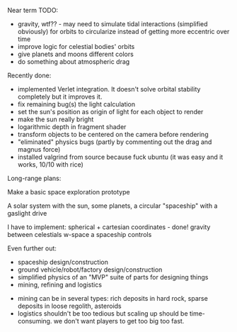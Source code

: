 
Near term TODO:

* gravity, wtf?? - may need to simulate tidal interactions (simplified obviously) for orbits to circularize instead of getting more eccentric over time
* improve logic for celestial bodies' orbits
* give planets and moons different colors
* do something about atmospheric drag


Recently done:

* implemented Verlet integration. It doesn't solve orbital stability completely but it improves it.
* fix remaining bug(s) the light calculation
* set the sun's position as origin of light for each object to render
* make the sun really bright
* logarithmic depth in fragment shader
* transform objects to be centered on the camera before rendering
* "eliminated" physics bugs (partly by commenting out the drag and magnus force)
* installed valgrind from source because fuck ubuntu (it was easy and it works, 10/10 with rice)


Long-range plans:

Make a basic space exploration prototype

A solar system with the sun, some planets, a circular "spaceship" with a gaslight drive

I have to implement:
spherical + cartesian coordinates - done!
gravity between celestials
w-space
a spaceship
controls

Even further out:

* spaceship design/construction
* ground vehicle/robot/factory design/construction
* simplified physics of an "MVP" suite of parts for designing things
* mining, refining and logistics
 - mining can be in several types: rich deposits in hard rock, sparse deposits in loose regolith, asteroids
 - logistics shouldn't be too tedious but scaling up should be time-consuming. we don't want players to get too big too fast.


